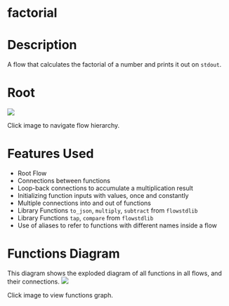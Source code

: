 factorial
==

Description
===
A flow that calculates the factorial of a number and prints it out on `stdout`.

Root
===
<a href="root.dot.svg" target="_blank"><img src="root.dot.svg"></a>

Click image to navigate flow hierarchy.

Features Used
===
* Root Flow
* Connections between functions
* Loop-back connections to accumulate a multiplication result
* Initializing function inputs with values, once and constantly
* Multiple connections into and out of functions
* Library Functions `to_json`, `multiply`, `subtract` from `flowstdlib`
* Library Functions `tap`, `compare` from `flowstdlib`
* Use of aliases to refer to functions with different names inside a flow

Functions Diagram
===
This diagram shows the exploded diagram of all functions in all flows, and their connections.
<a href="functions.dot.svg" target="_blank"><img src="functions.dot.svg"></a>

Click image to view functions graph.